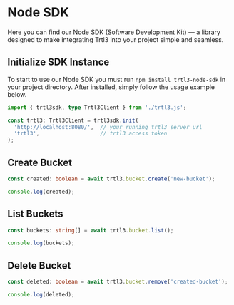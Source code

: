 # Node SDK

Here you can find our Node SDK (Software Development Kit) — a library designed to make integrating Trtl3 into your project simple and seamless.

## Initialize SDK Instance

To start to use our Node SDK you must run `npm install trtl3-node-sdk` in your project directory.
After installed, simply follow the usage example below.

```typescript
import { trtl3sdk, type Trtl3Client } from './trtl3.js';

const trtl3: Trtl3Client = trtl3sdk.init(
  'http://localhost:8080/',  // your running trtl3 server url
  'trtl3',                   // trtl3 access token
);
```

## Create Bucket

```typescript
const created: boolean = await trtl3.bucket.create('new-bucket');

console.log(created);
```

## List Buckets

```typescript
const buckets: string[] = await trtl3.bucket.list();

console.log(buckets);
```

## Delete Bucket

```typescript
const deleted: boolean = await trtl3.bucket.remove('created-bucket');

console.log(deleted);
```

